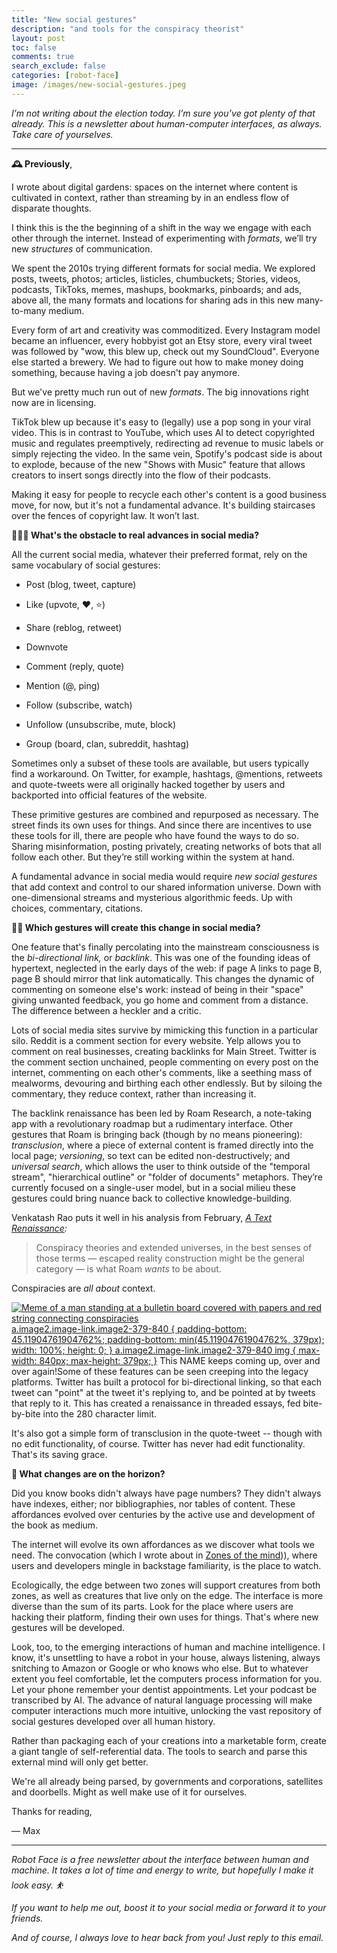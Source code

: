 ```yaml
---
title: "New social gestures"
description: "and tools for the conspiracy theorist"
layout: post
toc: false
comments: true
search_exclude: false
categories: [robot-face]
image: /images/new-social-gestures.jpeg
---
```

*I’m not writing about the election today. I’m sure you’ve got plenty of that already. This is a newsletter about human-computer interfaces, as always. Take care of yourselves.*



---

**🕰️ Previously**,

I wrote about digital gardens: spaces on the internet where content is cultivated in context, rather than streaming by in an endless flow of disparate thoughts.

I think this is the the beginning of a shift in the way we engage with each other through the internet. Instead of experimenting with *formats*, we’ll try new *structures* of communication.

We spent the 2010s trying different formats for social media. We explored posts, tweets, photos; articles, listicles, chumbuckets; Stories, videos, podcasts, TikToks, memes, mashups, bookmarks, pinboards; and ads, above all, the many formats and locations for sharing ads in this new many-to-many medium.

Every form of art and creativity was commoditized. Every Instagram model became an influencer, every hobbyist got an Etsy store, every viral tweet was followed by "wow, this blew up, check out my SoundCloud". Everyone else started a brewery. We had to figure out how to make money doing something, because having a job doesn't pay anymore. 

But we've pretty much run out of new *formats*. The big innovations right now are in licensing.

TikTok blew up because it's easy to (legally) use a pop song in your viral video. This is in contrast to YouTube, which uses AI to detect copyrighted music and regulates preemptively, redirecting ad revenue to music labels or simply rejecting the video. In the same vein, Spotify's podcast side is about to explode, because of the new "Shows with Music" feature that allows creators to insert songs directly into the flow of their podcasts. 

Making it easy for people to recycle each other's content is a good business move, for now, but it's not a fundamental advance. It's building staircases over the fences of copyright law. It won’t last.

**🧗🏻‍♂️ What's the obstacle to real advances in social media?**

All the current social media, whatever their preferred format, rely on the same vocabulary of social gestures:

* Post (blog, tweet, capture)


* Like (upvote, ❤️, ⭐)


* Share (reblog, retweet)


* Downvote


* Comment (reply, quote)


* Mention (@, ping)


* Follow (subscribe, watch)


* Unfollow (unsubscribe, mute, block)


* Group (board, clan, subreddit, hashtag)



Sometimes only a subset of these tools are available, but users typically find a workaround. On Twitter, for example, hashtags, @mentions, retweets and quote-tweets were all originally hacked together by users and backported into official features of the website.

These primitive gestures are combined and repurposed as necessary. The street finds its own uses for things. And since there are incentives to use these tools for ill, there are people who have found the ways to do so. Sharing misinformation, posting privately, creating networks of bots that all follow each other. But they’re still working within the system at hand.

A fundamental advance in social media would require *new social gestures* that add context and control to our shared information universe. Down with one-dimensional streams and mysterious algorithmic feeds. Up with choices, commentary, citations.

**🙏🏻 Which gestures will create this change in social media?**

One feature that's finally percolating into the mainstream consciousness is the *bi-directional link,* or *backlink*. This was one of the founding ideas of hypertext, neglected in the early days of the web: if page A links to page B, page B should mirror that link automatically. This changes the dynamic of commenting on someone else's work: instead of being in their "space" giving unwanted feedback, you go home and comment from a distance. The difference between a heckler and a critic.

Lots of social media sites survive by mimicking this function in a particular silo. Reddit is a comment section for every website. Yelp allows you to comment on real businesses, creating backlinks for Main Street. Twitter is the comment section unchained, people commenting on every post on the internet, commenting on each other's comments, like a seething mass of mealworms, devouring and birthing each other endlessly. But by siloing the commentary, they reduce context, rather than increasing it.

The backlink renaissance has been led by Roam Research, a note-taking app with a revolutionary roadmap but a rudimentary interface. Other gestures that Roam is bringing back (though by no means pioneering): *transclusion*, where a piece of external content is framed directly into the local page; *versioning*, so text can be edited non-destructively; and *universal search*, which allows the user to think outside of the "temporal stream", "hierarchical outline" or "folder of documents" metaphors. They’re currently focused on a single-user model, but in a social milieu these gestures could bring nuance back to collective knowledge-building.

Venkatash Rao puts it well in his analysis from February, *[A Text Renaissance](https://www.ribbonfarm.com/2020/02/24/a-text-renaissance/):*


> Conspiracy theories and extended universes, in the best senses of those terms — escaped reality construction might be the general category — is what Roam *wants* to be about. 
> 
> 

Conspiracies are *all about* context.

[![Meme of a man standing at a bulletin board covered with papers and red string connecting conspiracies](https://bucketeer-e05bbc84-baa3-437e-9518-adb32be77984.s3.amazonaws.com/public/images/ecdba029-9e3b-4b95-b01d-c208fd2d425e_840x379.jpeg "Meme of a man standing at a bulletin board covered with papers and red string connecting conspiracies")
 a.image2.image-link.image2-379-840 {
 padding-bottom: 45.11904761904762%;
 padding-bottom: min(45.11904761904762%, 379px);
 width: 100%;
 height: 0;
 }
 a.image2.image-link.image2-379-840 img {
 max-width: 840px;
 max-height: 379px;
 }](https://cdn.substack.com/image/fetch/f_auto,q_auto:good,fl_progressive:steep/https%3A%2F%2Fbucketeer-e05bbc84-baa3-437e-9518-adb32be77984.s3.amazonaws.com%2Fpublic%2Fimages%2Fecdba029-9e3b-4b95-b01d-c208fd2d425e_840x379.jpeg) This NAME keeps coming up, over and over again!Some of these features can be seen creeping into the legacy platforms. Twitter has built a protocol for bi-directional linking, so that each tweet can "point" at the tweet it's replying to, and be pointed at by tweets that reply to it. This has created a renaissance in threaded essays, fed bite-by-bite into the 280 character limit. 

It's also got a simple form of transclusion in the quote-tweet -- though with no edit functionality, of course. Twitter has never had edit functionality. That's its saving grace.

**🌄 What changes are on the horizon?**

Did you know books didn't always have page numbers? They didn't always have indexes, either; nor bibliographies, nor tables of content. These affordances evolved over centuries by the active use and development of the book as medium. 

The internet will evolve its own affordances as we discover what tools we need. The convocation (which I wrote about in [Zones of the mind](https://robotface.substack.com/p/zones-of-the-mind))), where users and developers mingle in backstage familiarity, is the place to watch. 

Ecologically, the edge between two zones will support creatures from both zones, as well as creatures that live only on the edge. The interface is more diverse than the sum of its parts. Look for the place where users are hacking their platform, finding their own uses for things. That's where new gestures will be developed.

Look, too, to the emerging interactions of human and machine intelligence. I know, it's unsettling to have a robot in your house, always listening, always snitching to Amazon or Google or who knows who else. But to whatever extent you feel comfortable, let the computers process information for you. Let your phone remember your dentist appointments. Let your podcast be transcribed by AI. The advance of natural language processing will make computer interactions much more intuitive, unlocking the vast repository of social gestures developed over all human history.

Rather than packaging each of your creations into a marketable form, create a giant tangle of self-referential data. The tools to search and parse this external mind will only get better. 

We're all already being parsed, by governments and corporations, satellites and doorbells. Might as well make use of it for ourselves.

Thanks for reading,

— Max



---

*Robot Face is a free newsletter about the interface between human and machine. It takes a lot of time and energy to write, but hopefully I make it look easy. ⛹*

*If you want to help me out, boost it to your social media or forward it to your friends.* 

*And of course, I always love to hear back from you! Just reply to this email.*

